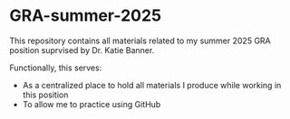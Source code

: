 # GRA-summer-2025
This repository contains all materials related to my summer 2025 GRA position suprvised by Dr. Katie Banner. 

Functionally, this serves:
- As a centralized place to hold all materials I produce while working in this position
- To allow me to practice using GitHub

